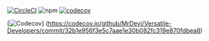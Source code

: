 [![CircleCI](https://circleci.com/gh/MrDeyi/Versatile-Developers.svg?style=svg)](https://app.circleci.com/pipelines/github/MrDeyi/Versatile-Developers)
![npm](https://img.shields.io/npm/v/npm)
[![codecov](https://codecov.io/gh/MrDeyi/Versatile-Developers/branch/master/graph/badge.svg?token=RJPDG1L139)](https://codecov.io/gh/MrDeyi/Versatile-Developers)

[![Codecov](https://img.shields.io/codecov/c/github/MrDeyi/Versatile-Developers)]
(https://codecov.io/github/MrDeyi/Versatile-Developers/commit/32b1e956f3e5c7aae1e30b082fc319e870fdbea8)

